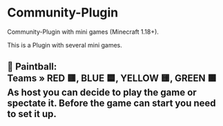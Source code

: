 # Community-Plugin
Community-Plugin with mini games (Minecraft 1.18+).
 
 This is a Plugin with several mini games.
 
🎨 Paintball:                                                                                                                                                             
Teams » RED 🟥, BLUE 🟦, YELLOW 🟨, GREEN 🟩
As host you can decide to play the game or spectate it.
Before the game can start you need to set it up. 
- 
